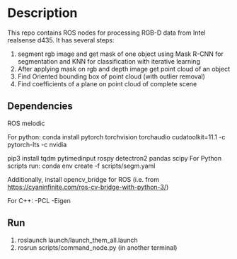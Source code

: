 # Description
This repo contains ROS nodes for processing RGB-D data from Intel realsense d435.
It has several steps:
1. segment rgb image and get mask of one object using Mask R-CNN for segmentation and KNN for classification with iterative learning
2. After applying mask on rgb and depth image get point cloud of an object
3. Find Oriented bounding box of point cloud (with outlier removal)
4. Find coefficients of a plane on point cloud of complete scene

## Dependencies
ROS melodic

For python:
conda install pytorch torchvision torchaudio cudatoolkit=11.1 -c pytorch-lts -c nvidia

pip3 install tqdm pytimedinput rospy detectron2 pandas scipy
For Python scripts run: conda env create -f scripts/segm.yaml

Additionally, install opencv_bridge for ROS (i.e. from https://cyaninfinite.com/ros-cv-bridge-with-python-3/)

For C++:
-PCL
-Eigen


## Run 
1. roslaunch launch/launch_them_all.launch
2. rosrun scripts/command_node.py (in another terminal)
